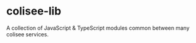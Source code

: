 # colisee-lib
A collection of JavaScript &amp; TypeScript modules common between many colisee services.
